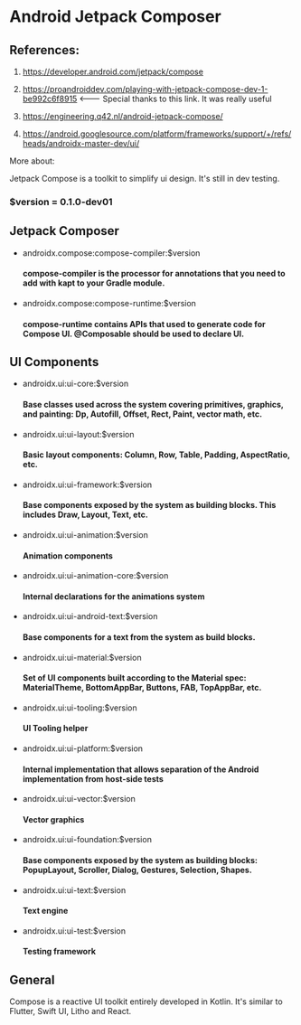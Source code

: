 # Android Jetpack Composer

## References:

1. https://developer.android.com/jetpack/compose

2. https://proandroiddev.com/playing-with-jetpack-compose-dev-1-be992c6f8915 <--- Special thanks to this link. It was really useful

3. https://engineering.q42.nl/android-jetpack-compose/

4. https://android.googlesource.com/platform/frameworks/support/+/refs/heads/androidx-master-dev/ui/

More about:

Jetpack Compose is a toolkit to simplify ui design. It's still in dev testing.

### $version = 0.1.0-dev01

## Jetpack Composer

  - androidx.compose:compose-compiler:$version
    #### compose-compiler is the processor for annotations that you need to add with kapt to your Gradle module.

  - androidx.compose:compose-runtime:$version
    #### compose-runtime contains APIs that used to generate code for Compose UI. @Composable should be used to declare UI.
    
## UI Components 

  - androidx.ui:ui-core:$version
    #### Base classes used across the system covering primitives, graphics, and painting: Dp, Autofill, Offset, Rect, Paint, vector math, etc.
    
  - androidx.ui:ui-layout:$version
    #### Basic layout components: Column, Row, Table, Padding, AspectRatio, etc.
    
  - androidx.ui:ui-framework:$version
    #### Base components exposed by the system as building blocks. This includes Draw, Layout, Text, etc.
    
  - androidx.ui:ui-animation:$version
    #### Animation components
    
  - androidx.ui:ui-animation-core:$version
    #### Internal declarations for the animations system
    
  - androidx.ui:ui-android-text:$version
    #### Base components for a text from the system as build blocks.
    
  - androidx.ui:ui-material:$version
    #### Set of UI components built according to the Material spec: MaterialTheme, BottomAppBar, Buttons, FAB, TopAppBar, etc.
    
  - androidx.ui:ui-tooling:$version
    #### UI Tooling helper
    
  - androidx.ui:ui-platform:$version
    #### Internal implementation that allows separation of the Android implementation from host-side tests
    
  - androidx.ui:ui-vector:$version
    #### Vector graphics
    
  - androidx.ui:ui-foundation:$version
    #### Base components exposed by the system as building blocks: PopupLayout, Scroller, Dialog, Gestures, Selection, Shapes.
    
  - androidx.ui:ui-text:$version
    #### Text engine
    
  - androidx.ui:ui-test:$version
    #### Testing framework

## General

Compose is a reactive UI toolkit entirely developed in Kotlin. It's similar to Flutter, Swift UI, Litho and React.

